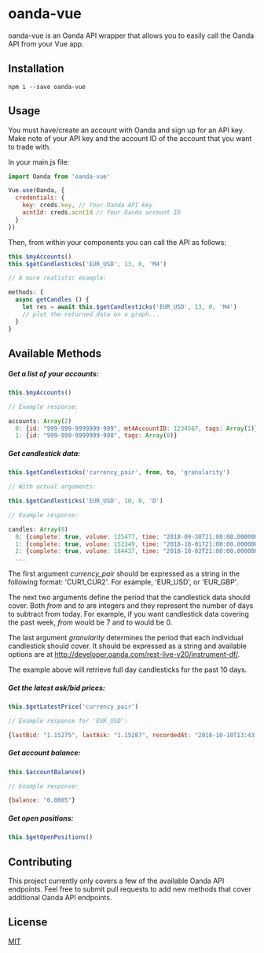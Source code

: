# oanda-vue

oanda-vue is an Oanda API wrapper that allows you to easily call the Oanda API from your Vue app.

## Installation

`npm i --save oanda-vue`

## Usage

You must have/create an account with Oanda and sign up for an API key. Make note of your API key and the account ID of the account that you want to trade with.

In your main.js file:

```javascript
import Oanda from 'oanda-vue'

Vue.use(Oanda, {
  credentials: {
    key: creds.key, // Your Oanda API key
    acntId: creds.acntId // Your Oanda account ID
  }
})
```
Then, from within your components you can call the API as follows:

```javascript
this.$myAccounts()
this.$getCandlesticks('EUR_USD', 13, 0, 'M4')

// A more realistic example:

methods: {
  async getCandles () {
    let res = await this.$getCandlesticks('EUR_USD', 13, 0, 'M4')
    // plot the returned data on a graph...
  }
}
```

## Available Methods
##### Get a list of your accounts:
```javascript
this.$myAccounts()

// Example response:

accounts: Array(2)
  0: {id: "999-999-9999999-999", mt4AccountID: 1234567, tags: Array(1)}
  1: {id: "999-999-9999999-998", tags: Array(0)}

```

##### Get candlestick data:

```javascript
this.$getCandlesticks('currency_pair', from, to, 'granularity')

// With actual arguments:

this.$getCandlesticks('EUR_USD', 10, 0, 'D')

// Example response:

candles: Array(8)
  0: {complete: true, volume: 135477, time: "2018-09-30T21:00:00.000000000Z", bid: {…}, ask: {…}}
  1: {complete: true, volume: 152349, time: "2018-10-01T21:00:00.000000000Z", bid: {…}, ask: {…}}
  2: {complete: true, volume: 184437, time: "2018-10-02T21:00:00.000000000Z", bid: {…}, ask: {…}}
  ...
```

The first argument *currency_pair* should be expressed as a string in the following format: 'CUR1_CUR2'. For example, 'EUR_USD', or 'EUR_GBP'.

The next two arguments define the period that the candlestick data should cover. Both *from* and *to* are integers and they represent the number of days to subtract from today. For example, if you want candlestick data covering the past week, *from* would be 7 and *to* would be 0.

The last argument *granularity* determines the period that each individual candlestick should cover. It should be expressed as a string and available options are at http://developer.oanda.com/rest-live-v20/instrument-df/.

The example above will retrieve full day candlesticks for the past 10 days.

##### Get the latest ask/bid prices:

```javascript
this.$getLatestPrice('currency_pair')

// Example response for 'EUR_USD':

{lastBid: "1.15275", lastAsk: "1.15287", recordedAt: "2018-10-10T13:43:29-05:00"}
```

##### Get account balance:

```javascript
this.$accountBalance()

// Example response:

{balance: "0.0085"}
```

##### Get open positions:

```javascript
this.$getOpenPositions()
```


## Contributing
This project currently only covers a few of the available Oanda API endpoints. Feel free to submit pull requests to add new methods that cover additional Oanda API endpoints.

## License
[MIT](https://choosealicense.com/licenses/mit/)
